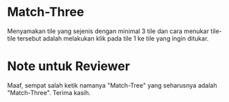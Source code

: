 # Match-Three
Menyamakan tile yang sejenis dengan minimal 3 tile dan cara menukar tile-tile tersebut adalah melakukan klik pada tile 1 ke tile yang ingin ditukar.

# Note untuk Reviewer
Maaf, sempat salah ketik namanya "Match-Tree" yang seharusnya adalah "Match-Three". Terima kasih.
